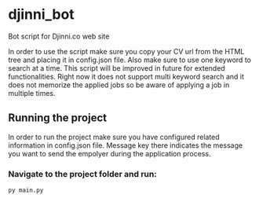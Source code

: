 # djinni_bot
Bot script for Djinni.co web site

In order to use the script make sure you copy your CV url from the HTML tree and placing it in config.json file. Also make sure to use one keyword to search at a time.
This script will be improved in future for extended functionalities. Right now it does not support multi keyword search and it does not memorize the applied jobs so be
aware of applying a job in multiple times.

## Running the project

In order to run the project make sure you have configured related information in config.json file. Message key there indicates the message you want to send the empolyer during the application process. 

### Navigate to the project folder and run:

```
py main.py
```




